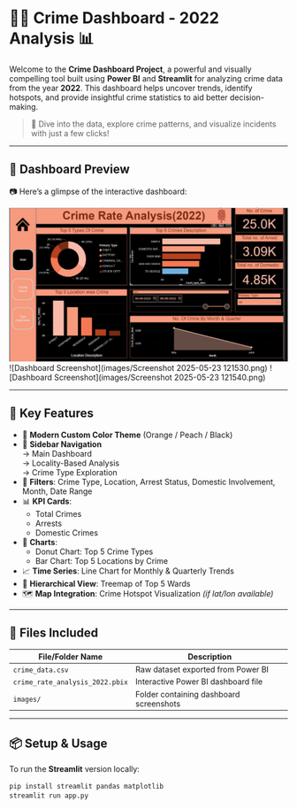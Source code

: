 # 🕵️‍♀️ Crime Dashboard - 2022 Analysis 📊

Welcome to the **Crime Dashboard Project**, a powerful and visually compelling tool built using **Power BI** and **Streamlit** for analyzing crime data from the year **2022**. This dashboard helps uncover trends, identify hotspots, and provide insightful crime statistics to aid better decision-making.

> 🚨 Dive into the data, explore crime patterns, and visualize incidents with just a few clicks!

---

## 🌟 Dashboard Preview

📷 Here’s a glimpse of the interactive dashboard:

![Dashboard Screenshot](https://github.com/ISHITA-PATOLIYA792/POWER-BI---Dashboard-/blob/main/images/Screenshot%202025-05-23%20121514.png)
![Dashboard Screenshot](images/Screenshot 2025-05-23 121530.png)
![Dashboard Screenshot](images/Screenshot 2025-05-23 121540.png)

---

## 🚀 Key Features

- 🎨 **Modern Custom Color Theme** (Orange / Peach / Black)
- 📑 **Sidebar Navigation**  
  → Main Dashboard  
  → Locality-Based Analysis  
  → Crime Type Exploration
- 🧠 **Filters**: Crime Type, Location, Arrest Status, Domestic Involvement, Month, Date Range
- 📊 **KPI Cards**:  
  - Total Crimes  
  - Arrests  
  - Domestic Crimes
- 🍩 **Charts**:  
  - Donut Chart: Top 5 Crime Types  
  - Bar Chart: Top 5 Locations by Crime
- 📈 **Time Series**: Line Chart for Monthly & Quarterly Trends
- 🌳 **Hierarchical View**: Treemap of Top 5 Wards
- 🗺️ **Map Integration**: Crime Hotspot Visualization *(if lat/lon available)*

---

## 📁 Files Included

| File/Folder Name                 | Description                                  |
|----------------------------------|----------------------------------------------|
| `crime_data.csv`                | Raw dataset exported from Power BI           |
| `crime_rate_analysis_2022.pbix`| Interactive Power BI dashboard file          |
| `images/`                       | Folder containing dashboard screenshots      |

---

## 📦 Setup & Usage

To run the **Streamlit** version locally:

```bash
pip install streamlit pandas matplotlib
streamlit run app.py
